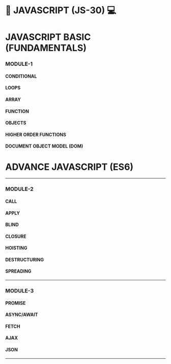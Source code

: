 # 📔 JAVASCRIPT (JS-30) 💻

<h1>JAVASCRIPT BASIC (FUNDAMENTALS)</h1>
<h3>MODULE-1</h3>
<h4>CONDITIONAL</h4>
<h4>LOOPS</h4>
<h4>ARRAY</h4>
<h4>FUNCTION</h4>
<h4>OBJECTS</h4>
<h4>HIGHER ORDER FUNCTIONS</h4>
<h4>DOCUMENT OBJECT MODEL (DOM)</h4>
<h1>ADVANCE JAVASCRIPT (ES6)</h1>
<hr>
<h3>MODULE-2</h3>
<h4>CALL</h4>
<h4>APPLY</h4>
<h4>BLIND</h4>
<h4>CLOSURE</h4>
<h4>HOISTING</h4>
<h4>DESTRUCTURING</h4>
<h4>SPREADING</h4>
<hr>
<h3>MODULE-3</h3>
<h4>PROMISE</h4>
<h4>ASYNC/AWAIT</h4>
<h4>FETCH</h4>
<h4>AJAX</h4>
<h4>JSON</h4>
<hr>
